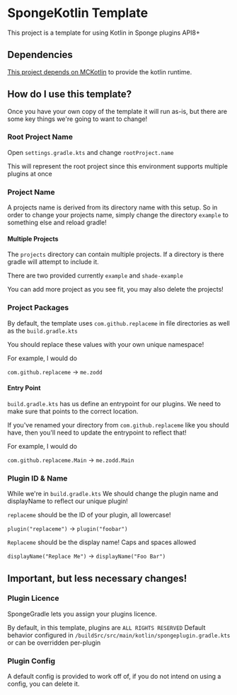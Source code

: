 # SpongeKotlin Template

This project is a template for using Kotlin in Sponge plugins API8+

## Dependencies

[This project depends on MCKotlin](https://ore.spongepowered.org/4drian3d/MCKotlin)
to provide the kotlin runtime.

## How do I use this template?

Once you have your own copy of the template it will run as-is, but there are
some key things we're going to want to change!

### Root Project Name

Open `settings.gradle.kts` and change `rootProject.name`

This will represent the root project since this environment
supports multiple plugins at once

### Project Name

A projects name is derived from its directory name with this setup.
So in order to change your projects name, simply change the directory
`example` to something else and reload gradle!

#### Multiple Projects

The `projects` directory can contain multiple projects. If a directory
is there gradle will attempt to include it.

There are two provided currently `example` and `shade-example`

You can add more project as you see fit, you may also delete the
projects!

### Project Packages

By default, the template uses `com.github.replaceme` in file directories
as well as the `build.gradle.kts`

You should replace these values with your own unique namespace!

For example, I would do

`com.github.replaceme` -> `me.zodd`

#### Entry Point

`build.gradle.kts` has us define an entrypoint for our plugins.
We need to make sure that points to the correct location.

If you've renamed your directory from `com.github.replaceme`
like you should have, then you'll need to update the entrypoint
to reflect that!

For example, I would do

`com.github.replaceme.Main` -> `me.zodd.Main`

### Plugin ID & Name

While we're in `build.gradle.kts` We should change the plugin name
and displayName to reflect our unique plugin!

`replaceme` should be the ID of your plugin, all lowercase!

`plugin("replaceme")` -> `plugin("foobar")`

`Replaceme` should be the display name! Caps and spaces allowed

`displayName("Replace Me")` -> `displayName("Foo Bar")`

## Important, but less necessary changes!

### Plugin Licence

SpongeGradle lets you assign your plugins licence.

By default, in this template, plugins are `ALL RIGHTS RESERVED`
Default behavior configured in `/buildSrc/src/main/kotlin/spongeplugin.gradle.kts`
or can be overridden per-plugin

### Plugin Config

A default config is provided to work off of, if you do not intend on
using a config, you can delete it.
